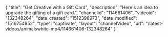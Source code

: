 {
    "title": "Get Creative with a Gift Card",
    "description": "Here's an idea to upgrade the gifting of a gift card.",
    "channelid": "114661406",
    "videoid": "132348264",
    "date_created": "1512398973",
    "date_modified": "1516754952",
    "type": "captivate",
    "layout": "channelVideo",
    "url": "\/latest-videos\/animalswhite-mp4\/114661406-132348264"
}